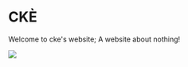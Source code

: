 <html>

<body>
  <h1>CKÈ</h1>
  <p>Welcome to cke's website; A website about nothing!</p>
  <img src="https://content.codecademy.com/articles/github-pages-via-web-app/happy-ice-cream.gif" />
</body>

</html>
